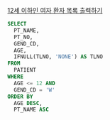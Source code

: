 [12세 이하인 여자 환자 목록 출력하기](https://school.programmers.co.kr/learn/courses/30/lessons/132201)

```SQL
SELECT 
  PT_NAME, 
  PT_NO, 
  GEND_CD, 
  AGE, 
  IFNULL(TLNO, 'NONE') AS TLNO
FROM 
  PATIENT
WHERE 
  AGE <= 12 AND 
  GEND_CD = 'W'
ORDER BY 
  AGE DESC, 
  PT_NAME ASC
```
